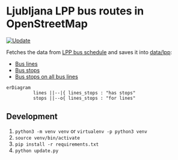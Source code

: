 # Ljubljana LPP bus routes in OpenStreetMap

[![Update](https://github.com/openstreetmap-si/bus-routes-osm-lpp/actions/workflows/update.yaml/badge.svg)](https://github.com/openstreetmap-si/bus-routes-osm-lpp/actions/workflows/update.yaml)

Fetches the data from [LPP bus schedule](https://www.lpp.si/sites/default/files/lpp_vozniredi/iskalnik/index.php) and saves it into [data/lpp](./data/lpp/):

* [Bus lines](data/lpp/lines.csv)
* [Bus stops](data/lpp/stops.csv)
* [Bus stops on all bus lines](data/lpp/lines_stops.csv)

```mermaid
erDiagram
          lines ||--|{ lines_stops : "has stops"
          stops ||--o{ lines_stops : "for lines"
```

## Development

1. `python3 -m venv venv` or `virtualenv -p python3 venv`
2. `source venv/bin/activate`
3. `pip install -r requirements.txt`
4. `python update.py`

